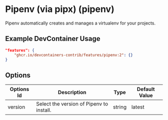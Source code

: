 
# Pipenv (via pipx) (pipenv)

Pipenv automatically creates and manages a virtualenv for your projects.

## Example DevContainer Usage

```json
"features": {
    "ghcr.io/devcontainers-contrib/features/pipenv:2": {}
}
```

## Options

| Options Id | Description | Type | Default Value |
|-----|-----|-----|-----|
| version | Select the version of Pipenv to install. | string | latest |


